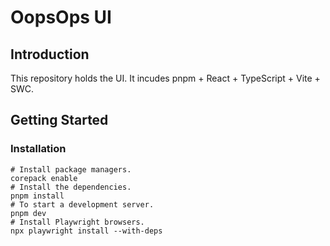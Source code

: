 # OopsOps UI

## Introduction

This repository holds the UI.
It incudes pnpm + React + TypeScript + Vite + SWC.

## Getting Started

### Installation

```shell
# Install package managers.
corepack enable
# Install the dependencies.
pnpm install
# To start a development server.
pnpm dev
# Install Playwright browsers.
npx playwright install --with-deps
```
